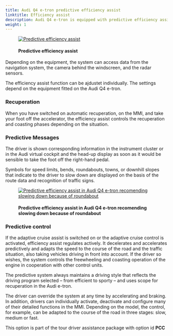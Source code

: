 ```yaml
---
title: Audi Q4 e-tron predictive efficiency assist
linktitle: Efficiency assist
description: Audi Q4 e-tron is equipped with predictive efficiency assist. The efficiency assist can help the driver to anticipate the driving route and adopt an economical driving style. 
weight: 1
---
```


<!-- markdownlint-disable MD033 -->
<figure>
    <a href="https://media.electrichasgoneaudi.net/multimedia/models/e-tron/technology/drivingassistance/predictiveefficiencyassist/predictiveefficient.jpg">
        <img src="https://media.electrichasgoneaudi.net/multimedia/models/e-tron/technology/drivingassistance/predictiveefficiencyassist/predictiveefficients.jpg"
        alt="Predictive efficiency assist" title="Predictive efficiency assist">
    </a>
    <figcaption><h4>Predictive efficiency assist</h4></figcaption>
</figure>

Depending on the equipment, the system can access data from the navigation system, the camera behind the windscreen, and the radar sensors.

The efficiency assist function can be ajdustet individually. The settings depend on the equipment fitted on the Audi Q4 e-tron.

### Recuperation

When you have switched on automatic recuperation, on the MMI, and take your foot off the accelerator, the efficiency assist controls the recuperation and coasting phases depending on the situation.

### Predictive Messages

The driver is shown corresponding information in the instrument cluster or in the Audi virtual cockpit and the head-up display as soon as it would be sensible to take the foot off the right-hand pedal.

Symbols for speed limits, bends, roundabouts, towns, or downhill slopes that indicate to the driver to slow down are displayed on the basis of the route data and recognition of traffic signs.

<figure>
    <a href="https://media.electrichasgoneaudi.net/multimedia/models/q4-e-tron/technology/predictiveefficiencyassist/efficiencyassist_1.jpg">
        <img src="https://media.electrichasgoneaudi.net/multimedia/models/q4-e-tron/technology/predictiveefficiencyassist/efficiencyassist_1s.jpg"
        alt="Predictive efficiency assist in Audi Q4 e-tron recomending slowing down because of roundabout" title="Predictive efficiency assist in Audi Q4 e-tron recomending slowing down because of roundabout">
    </a>
    <figcaption><h4>Predictive efficiency assist in Audi Q4 e-tron recomending slowing down because of roundabout</h4></figcaption>
</figure>

### Predictive control

If the adaptive cruise assist is switched on or the adaptive cruise control is activated, efficiency assist regulates actively. It decelerates and accelerates predictively and adapts the speed to the course of the road and the traffic situation, also taking vehicles driving in front into account. If the driver so wishes, the system controls the freewheeling and coasting operation of the engine in cooperation with other control units. 

The predictive system always maintains a driving style that reflects the driving program selected – from efficient to sporty – and uses scope for recuperation in the Audi e-tron.

The driver can override the system at any time by accelerating and braking. In addition, drivers can individually activate, deactivate and configure many of their detailed functions in the MMI. Depending on the model, the control, for example, can be adapted to the course of the road in three stages: slow, medium or fast.

This option is part of the tour driver assistance package with option id **PCC**

